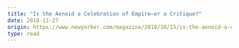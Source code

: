 ```yaml
---
title: "Is the Aeneid a Celebration of Empire—or a Critique?"
date: 2018-11-27
origin: https://www.newyorker.com/magazine/2018/10/15/is-the-aeneid-a-celebration-of-empire-or-a-critique
type: read
---
```


